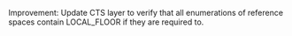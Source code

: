 Improvement: Update CTS layer to verify that all enumerations of reference spaces contain LOCAL_FLOOR if they are required to.
